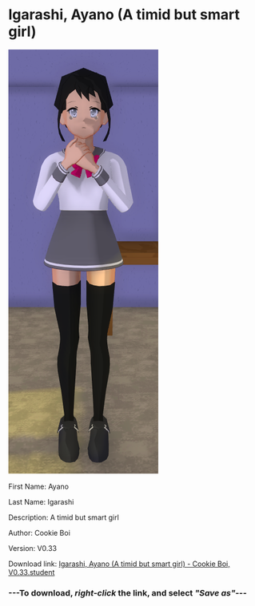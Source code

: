 # Igarashi, Ayano (A timid but smart girl)

<img src = "https://raw.githubusercontent.com/Arbiter1223/Daigaku-Gurashi-Custom-Students/master/Students/Files/Igarashi%2C%20Ayano%20(A%20timid%20but%20smart%20girl).png">

First Name: Ayano

Last Name: Igarashi

Description: A timid but smart girl

Author: Cookie Boi

Version: V0.33

Download link: <a href="https://raw.githubusercontent.com/Arbiter1223/Daigaku-Gurashi-Custom-Students/master/Students/Files/Igarashi%2C%20Ayano%20(A%20timid%20but%20smart%20girl)%20-%20Cookie%20Boi%2C%20V0.33.student">Igarashi, Ayano (A timid but smart girl) - Cookie Boi, V0.33.student</a>

### ---**To download, _right-click_ the link, and select _"Save as"_**---
